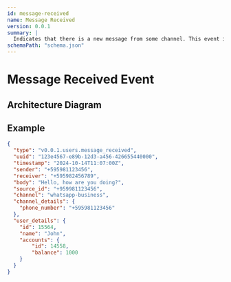 ```yaml
---
id: message-received
name: Message Received
version: 0.0.1
summary: |
  Indicates that there is a new message from some channel. This event is also enriched with user data, if the sender details correspond to some user.
schemaPath: "schema.json"
---
```

# Message Received Event

## Architecture Diagram

<NodeGraph />

<SchemaViewer file="schema.json" title="JSON Schema" maxHeight="500" />

## Example

```json title="WhatsApp Business Message Example"
{
  "type": "v0.0.1.users.message_received",
  "uuid": "123e4567-e89b-12d3-a456-426655440000",
  "timestamp": "2024-10-14T11:07:00Z",
  "sender": "+595981123456",
  "receiver": "+595982456789",
  "body": "Hello, how are you doing?",
  "source_id": "+959981123456",
  "channel": "whatsapp-business",
  "channel_details": {
    "phone_number": "+595981123456"
  },
  "user_details": {
    "id": 15564,
    "name": "John",
    "accounts": {
        "id": 14558,
        "balance": 1000
    }
  }
}
```
